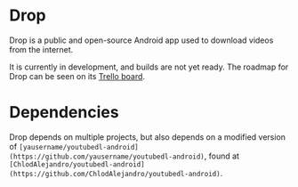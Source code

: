 # Drop
Drop is a public and open-source Android app used to download videos from the internet.

It is currently in development, and builds are not yet ready. The roadmap for Drop can be seen on its [Trello board](https://trello.com/b/OUEBfvvr).

# Dependencies
Drop depends on multiple projects, but also depends on a modified version of `[yausername/youtubedl-android](https://github.com/yausername/youtubedl-android)`, found at `[ChlodAlejandro/youtubedl-android](https://github.com/ChlodAlejandro/youtubedl-android)`.